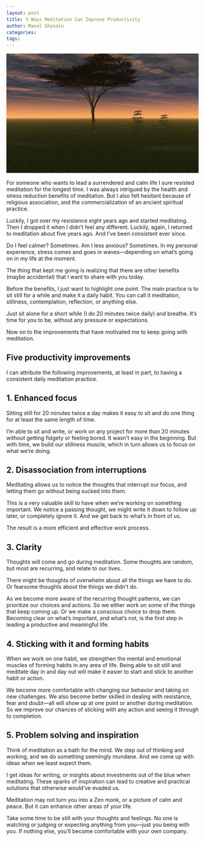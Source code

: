 ```yaml
---
layout: post
title: 5 Ways Meditation Can Improve Productivity
author: Manal Ghosain
categories:
tags:
---
```


![Calm evening](/images/meditative.jpg)

For someone who wants to lead a surrendered and calm life I sure resisted meditation for the longest time. I was always intrigued by the health and stress reduction benefits of meditation. But I also felt hesitant because of religious association, and the commercialization of an ancient spiritual practice.

Luckily, I got over my resistance eight years ago and started meditating. Then I dropped it when I didn’t feel any different. Luckily, again, I returned to meditation about five years ago. And I’ve been consistent ever since.

Do I feel calmer? Sometimes. Am I less anxious? Sometimes. In my personal experience, stress comes and goes in waves—depending on what’s going on in my life at the moment.

The thing that kept me going is realizing that there are other benefits (maybe accidental) that I want to share with you today.

Before the benefits, I just want to highlight one point. The main practice is to sit still for a while and make it a daily habit. You can call it meditation, stillness, contemplation, reflection, or anything else.

Just sit alone for a short while (I do 20 minutes twice daily) and breathe. It’s time for you to be, without any pressure or expectations.

Now on to the improvements that have motivated me to keep going with meditation.

## Five productivity improvements

I can attribute the following improvements, at least in part, to having a consistent daily meditation practice.

## 1. Enhanced focus

Sitting still for 20 minutes twice a day makes it easy to sit and do one thing for at least the same length of time.

I’m able to sit and write, or work on any project for more than 20 minutes without getting fidgety or feeling bored. It wasn’t easy in the beginning. But with time, we build our stillness muscle, which in turn allows us to focus on what we’re doing.

## 2. Disassociation from interruptions

Meditating allows us to notice the thoughts that interrupt our focus, and letting them go without being sucked into them.

This is a very valuable skill to have when we’re working on something important. We notice a passing thought, we might write it down to follow up later, or completely ignore it. And we get back to what’s in front of us.

The result is a more efficient and effective work process.

## 3. Clarity

Thoughts will come and go during meditation. Some thoughts are random, but most are recurring, and relate to our lives.

There might be thoughts of overwhelm about all the things we have to do. Or fearsome thoughts about the things we didn’t do.

As we become more aware of the recurring thought patterns, we can prioritize our choices and actions. So we either work on some of the things that keep coming up. Or we make a conscious choice to drop them. Becoming clear on what’s important, and what’s not, is the first step in leading a productive and meaningful life.

## 4. Sticking with it and forming habits

When we work on one habit, we strengthen the mental and emotional muscles of forming habits in any area of life. Being able to sit still and meditate day in and day out will make it easier to start and stick to another habit or action.

We become more comfortable with changing our behavior and taking on new challenges. We also become better skilled in dealing with resistance, fear and doubt—all will show up at one point or another during meditation. So we improve our chances of sticking with any action and seeing it through to completion.

## 5. Problem solving and inspiration

Think of meditation as a bath for the mind. We step out of thinking and working, and we do something seemingly mundane. And we come up with ideas when we least expect them.

I get ideas for writing, or insights about investments out of the blue when meditating. These sparks of inspiration can lead to creative and practical solutions that otherwise would’ve evaded us.

Meditation may not turn you into a Zen monk, or a picture of calm and peace. But it can enhance other areas of your life.

Take some time to be still with your thoughts and feelings. No one is watching or judging or expecting anything from you—just you being with you. If nothing else, you’ll become comfortable with your own company.